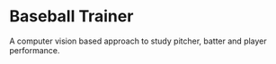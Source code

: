 # Baseball Trainer

A computer vision based approach to study pitcher, batter and player performance.
